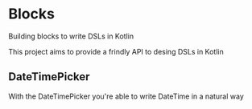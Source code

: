 # Blocks
Building blocks to write DSLs in Kotlin

This project aims to provide a frindly API to desing DSLs in Kotlin

## DateTimePicker
With the DateTimePicker you're able to write DateTime in a natural way

